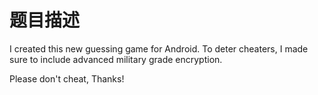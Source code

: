 # 题目描述

I created this new guessing game for Android. To deter cheaters, I made sure to include advanced military grade encryption.

Please don't cheat, Thanks!
